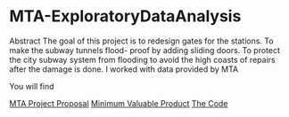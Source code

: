# MTA-ExploratoryDataAnalysis
Abstract
The goal of this project is to redesign gates for the stations. To make the subway tunnels flood-
proof by adding sliding doors. To protect the city subway system from flooding to avoid the high
coasts of repairs after the damage is done. I worked with data provided by MTA

You will find 

[MTA Project Proposal](https://github.com/Rawanawh/MTA-ExploratoryDataAnalysis/blob/main/project%20proposal%20.pdf)
[Minimum Valuable Product](https://github.com/Rawanawh/MTA-ExploratoryDataAnalysis/blob/main/MVP%20project.pdf)
[The Code](https://github.com/Rawanawh/MTA-ExploratoryDataAnalysis/blob/main/mydatafrommta.ipynb)
